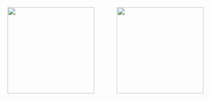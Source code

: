 <div style="display: flex; justify-content: space-around; align-items: center; width: 100%;">
  <img src="https://github-readme-stats.vercel.app/api?username=wulongshe" height="200" />
  <img src="https://github-readme-stats.vercel.app/api/top-langs/?username=wulongshe&layout=compact" height="200"  />
</div>

<!--
**wulongshe/wulongshe** is a ✨ _special_ ✨ repository because its `README.md` (this file) appears on your GitHub profile.

Here are some ideas to get you started:

- 🔭 I’m currently working on ...
- 🌱 I’m currently learning ...
- 👯 I’m looking to collaborate on ...
- 🤔 I’m looking for help with ...
- 💬 Ask me about ...
- 📫 How to reach me: ...
- 😄 Pronouns: ...
- ⚡ Fun fact: ...
-->
